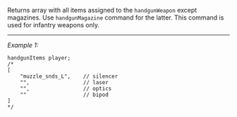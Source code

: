 Returns array with all items assigned to the `handgunWeapon` except magazines. Use `handgunMagazine` command for the latter. This command is used for infantry weapons only.


---
*Example 1:*
```sqf
handgunItems player;
/*
[
	"muzzle_snds_L",	// silencer
	"",					// laser
	"",					// optics
	""					// bipod
]
*/
```